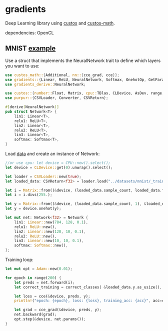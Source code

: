 # gradients

Deep Learning library using [custos] and [custos-math].

dependencies: OpenCL

[custos]: https://github.com/elftausend/custos
[custos-math]: https://github.com/elftausend/custos-math

## MNIST [example] 
[example]: https://github.com/elftausend/gradients/blob/main/gradients/examples/mnist.rs
Use a struct that implements the NeuralNetwork trait to define which layers you want to use:

```rust
use custos_math::{Additional, nn::{cce_grad, cce}};
use gradients::{Linear, ReLU, NeuralNetwork, Softmax, OnehotOp, GetParam, Param, Adam, correct_classes};
use gradients_derive::NeuralNetwork;

use custos::{number::Float, Matrix, cpu::TBlas, CLDevice, AsDev, range, GenericOCL};
use purpur::{CSVLoader, Converter, CSVReturn};

#[derive(NeuralNetwork)]
pub struct Network<T> {
    lin1: Linear<T>,
    relu1: ReLU<T>,
    lin2: Linear<T>,
    relu2: ReLU<T>,
    lin3: Linear<T>,
    softmax: Softmax<T>,
}
```
Load [data] and create an instance of Network:

[data]: https://www.kaggle.com/datasets/oddrationale/mnist-in-csv

```rust
//or use cpu: let device = CPU::new().select();
let device = CLDevice::get(0).unwrap().select();

let loader = CSVLoader::new(true);
let loaded_data: CSVReturn<f32> = loader.load("../datasets/mnist/_train.csv").unwrap(); //you will need to download the dataset

let i = Matrix::from((&device, (loaded_data.sample_count, loaded_data.features), &loaded_data.x));
let i = i.divs(255.);

let y = Matrix::from((&device, (loaded_data.sample_count, 1), &loaded_data.y));
let y = device.onehot(y);

let mut net: Network<f32> = Network {
    lin1: Linear::new(784, 128, 0.1),
    relu1: ReLU::new(),
    lin2: Linear::new(128, 10, 0.1),
    relu2: ReLU::new(),
    lin3: Linear::new(10, 10, 0.1),
    softmax: Softmax::new(),
};
```

Training loop:

```rust
let mut opt = Adam::new(0.01);

for epoch in range(200) {
    let preds = net.forward(i);
    let correct_training = correct_classes( &loaded_data.y.as_usize(), preds) as f32;

    let loss = cce(&device, preds, y);
    println!("epoch: {epoch}, loss: {loss}, training_acc: {acc}", acc=correct_training / loaded_data.sample_count() as f32);

    let grad = cce_grad(&device, preds, y);
    net.backward(grad);
    opt.step(&device, net.params());
}
```

